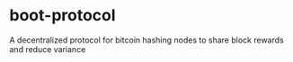 # boot-protocol
A decentralized protocol for bitcoin hashing nodes to share block rewards and reduce variance

